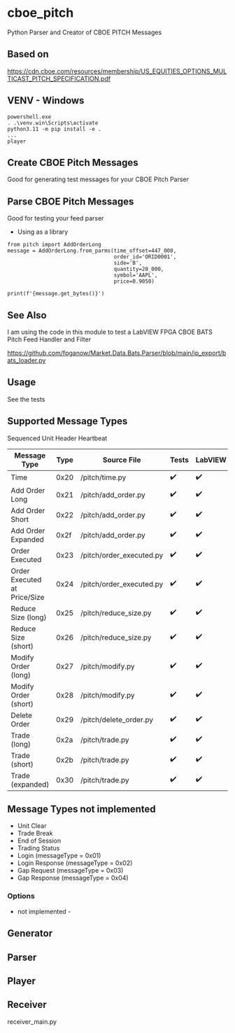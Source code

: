# cboe_pitch
Python Parser and Creator of CBOE PITCH Messages

## Based on
https://cdn.cboe.com/resources/membership/US_EQUITIES_OPTIONS_MULTICAST_PITCH_SPECIFICATION.pdf

## VENV - Windows
```
powershell.exe
. .\venv.win\Scripts\activate
python3.11 -m pip install -e .
...
player
```

## Create CBOE Pitch Messages

Good for generating test messages for your CBOE Pitch Parser

## Parse CBOE Pitch Messages

Good for testing your feed parser

- Using as a library
```
from pitch import AddOrderLong
message = AddOrderLong.from_parms(time_offset=447_000,
                                  order_id='ORID0001',
                                  side='B',
                                  quantity=20_000,
                                  symbol='AAPL',
                                  price=0.9050)

print(f'{message.get_bytes()}')
```

## See Also

I am using the code in this module to test a LabVIEW FPGA CBOE BATS Pitch
Feed Handler and Filter

https://github.com/fpganow/Market.Data.Bats.Parser/blob/main/ip_export/bats_loader.py

## Usage

See the tests

## Supported Message Types


Sequenced Unit Header
Heartbeat

| Message Type                 | Type | Source File              | Tests              | LabVIEW              |
|------------------------------|------|--------------------------|--------------------|----------------------|
| Time                         | 0x20 | /pitch/time.py           | :heavy_check_mark: | :heavy_check_mark:   |
| Add Order Long               | 0x21 | /pitch/add_order.py      | :heavy_check_mark: | :heavy_check_mark:   |
| Add Order Short              | 0x22 | /pitch/add_order.py      | :heavy_check_mark: | :heavy_check_mark:   |
| Add Order Expanded           | 0x2f | /pitch/add_order.py      | :heavy_check_mark: | :heavy_check_mark:   |
| Order Executed               | 0x23 | /pitch/order_executed.py | :heavy_check_mark: | :heavy_check_mark:   |
| Order Executed at Price/Size | 0x24 | /pitch/order_executed.py | :heavy_check_mark: | :heavy_check_mark:   |
| Reduce Size (long)           | 0x25 | /pitch/reduce_size.py    | :heavy_check_mark: | :heavy_check_mark:   |
| Reduce Size (short)          | 0x26 | /pitch/reduce_size.py    | :heavy_check_mark: | :heavy_check_mark:   |
| Modify Order (long)          | 0x27 | /pitch/modify.py         | :heavy_check_mark: | :heavy_check_mark:   |
| Modify Order (short)         | 0x28 | /pitch/modify.py         | :heavy_check_mark: | :heavy_check_mark:   |
| Delete Order                 | 0x29 | /pitch/delete_order.py   | :heavy_check_mark: | :heavy_check_mark:   |
| Trade (long)                 | 0x2a | /pitch/trade.py          | :heavy_check_mark: | :heavy_check_mark:   |
| Trade (short)                | 0x2b | /pitch/trade.py          | :heavy_check_mark: | :heavy_check_mark:   |
| Trade (expanded)             | 0x30 | /pitch/trade.py          | :heavy_check_mark: | :heavy_check_mark:   |


## Message Types not implemented

* Unit Clear
* Trade Break
* End of Session
* Trading Status
* Login (messageType = 0x01)
* Login Response (messageType = 0x02)
* Gap Request (messageType = 0x03)
* Gap Response (messageType = 0x04)

### Options
- not implemented -

## Generator

## Parser

## Player

## Receiver

receiver_main.py

